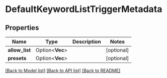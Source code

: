 # DefaultKeywordListTriggerMetadata

## Properties

Name | Type | Description | Notes
------------ | ------------- | ------------- | -------------
**allow_list** | Option<**Vec<String>**> |  | [optional]
**presets** | Option<**Vec<i32>**> |  | [optional]

[[Back to Model list]](../README.md#documentation-for-models) [[Back to API list]](../README.md#documentation-for-api-endpoints) [[Back to README]](../README.md)


